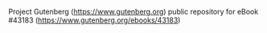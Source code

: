 Project Gutenberg (https://www.gutenberg.org) public repository for eBook #43183 (https://www.gutenberg.org/ebooks/43183)
